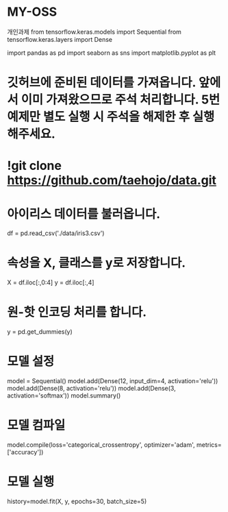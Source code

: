 # MY-OSS
개인과제 
from tensorflow.keras.models import Sequential
from tensorflow.keras.layers import Dense

import pandas as pd
import seaborn as sns
import matplotlib.pyplot as plt

# 깃허브에 준비된 데이터를 가져옵니다. 앞에서 이미 가져왔으므로 주석 처리합니다. 5번 예제만 별도 실행 시 주석을 해제한 후 실행해주세요.
# !git clone https://github.com/taehojo/data.git

# 아이리스 데이터를 불러옵니다.
df = pd.read_csv('./data/iris3.csv')

# 속성을 X, 클래스를 y로 저장합니다.
X = df.iloc[:,0:4]
y = df.iloc[:,4]

# 원-핫 인코딩 처리를 합니다.
y = pd.get_dummies(y)

# 모델 설정
model = Sequential()
model.add(Dense(12,  input_dim=4, activation='relu'))
model.add(Dense(8,  activation='relu'))
model.add(Dense(3, activation='softmax'))
model.summary()

# 모델 컴파일
model.compile(loss='categorical_crossentropy', optimizer='adam', metrics=['accuracy'])

# 모델 실행
history=model.fit(X, y, epochs=30, batch_size=5)
